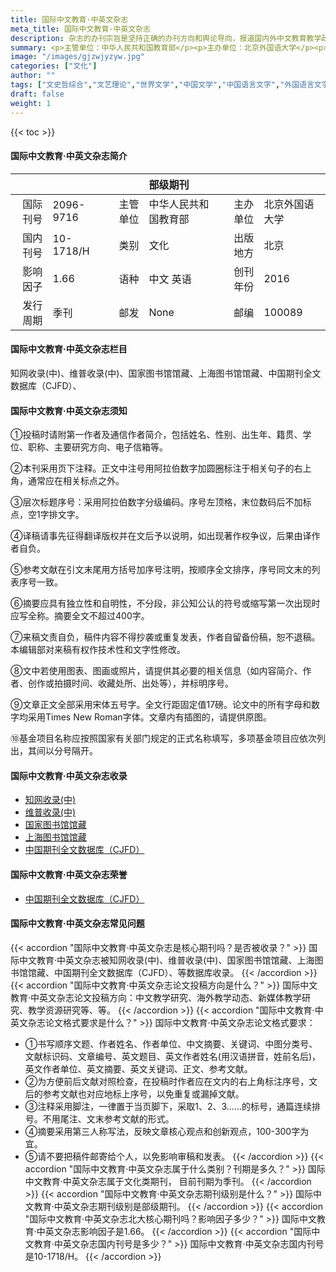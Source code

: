 ```yaml
---
title: 国际中文教育·中英文杂志
meta_title: 国际中文教育·中英文杂志
description: 杂志的办刊宗旨是坚持正确的办刊方向和舆论导向，报道国内外中文教育教学政策和现状，反映国际中文教育推广的优秀成果和经验，探索总结科学有效的师资培养模式和语言学习推广政策，打造国际中文教育交流平台，推动国际中文教育与传播事业。 杂志设立了多个栏目，包括本刊特稿、专家主题论坛、专业建设研究、教师培养发展、中文教学研究、学习者研究、学术研究新论、二语习得研究、中文测评研究、海外教学动态、国际中文传播、新媒体教学研究、教学资源研究、综评/综述等，涵盖了国际中文教育领域的各个方面。 杂志面向全球的中文教育工作者、研究人员、政策制定者以及对中文教育感兴趣的读者，旨在提供最新的研究成果、教学方法、教师发展、学习者特征、教材资源等方面的信息和研究，以促进国际中文教育的发展和中文的国际传播。
summary: <p>主管单位：中华人民共和国教育部</p><p>主办单位：北京外国语大学</p><p>发行级别：部级期刊</p><p>发行周期：季刊</p>
image: "/images/gjzwjyzyw.jpg"
categories: ["文化"]
author: ""
tags: ["文史哲综合","文艺理论","世界文学","中国文学","中国语言文字","外国语言文字","音乐舞蹈","戏剧电影与电视艺术","美术书法雕塑与摄影","地理","文化","史学理论","世界历史","中国通史","中国民族与地方史志","中国古代史","中国近现代史","考古","人物传记","哲学","逻辑学","伦理学","心理学","美学","宗教",]
draft: false
weight: 1
---
```


{{< toc >}}

#### 国际中文教育·中英文杂志简介
|               |                               |               | 部级期刊        |               |                           |
| ------------: | :---------------------------- | ------------: | :---------------------------- | ------------: | :------------------------ |
| 国际刊号      | 2096-9716   | 主管单位      | 中华人民共和国教育部     | 主办单位      | 北京外国语大学     |
| 国内刊号      | 10-1718/H        | 类别          | 文化       | 出版地方      | 北京           |
| 影响因子      | 1.66        | 语种          | 中文 英语             | 创刊年份      | 2016    |
| 发行周期      | 季刊    | 邮发          | None              | 邮编          | 100089      |

#### 国际中文教育·中英文杂志栏目
<span>知网收录(中)</span>、<span>维普收录(中)</span>、<span>国家图书馆馆藏</span>、<span>上海图书馆馆藏</span>、<span>中国期刊全文数据库（CJFD）</span>、

#### 国际中文教育·中英文杂志须知
<p><p>
	①投稿时请附第一作者及通信作者简介，包括姓名、性别、出生年、籍贯、学位、职称、主要研究方向、电子信箱等。
</p><p>
	②本刊采用页下注释。正文中注号用阿拉伯数字加圆圈标注于相关句子的右上角，通常应在相关标点之外。
</p><p>
	③层次标题序号：采用阿拉伯数字分级编码。序号左顶格，末位数码后不加标点，空1字排文字。
</p><p>
	④译稿请事先征得翻译版权并在文后予以说明，如出现著作权争议，后果由译作者自负。
</p><p>
	⑤参考文献在引文末尾用方括号加序号注明，按顺序全文排序，序号同文末的列表序号一致。
</p><p>
	⑥摘要应具有独立性和自明性，不分段，非公知公认的符号或缩写第一次出现时应写全称。摘要全文不超过400字。
</p><p>
	⑦来稿文责自负，稿件内容不得抄袭或重复发表，作者自留备份稿，恕不退稿。本编辑部对来稿有权作技术性和文字性修改。
</p><p>
	⑧文中若使用图表、图画或照片，请提供其必要的相关信息（如内容简介、作者、创作或拍摄时间、收藏处所、出处等），并标明序号。
</p><p>
	⑨文章正文全部采用宋体五号字。全文行距固定值17磅。论文中的所有字母和数字均采用Times New Roman字体。文章内有插图的，请提供原图。
</p><p>
	⑩基金项目名称应按照国家有关部门规定的正式名称填写，多项基金项目应依次列出，其间以分号隔开。
</p></p>


#### 国际中文教育·中英文杂志收录
<ul>
    <li class="inline-block">
        <a class="bg-theme-light hover:bg-primary dark:bg-darkmode-theme-light dark:hover:bg-darkmode-primary dark:hover:text-dark m-1 block rounded px-3 py-1 hover:text-white" href="#国际中文教育·中英文杂志收录">
        知网收录(中)
        </a>
    </li>
    <li class="inline-block">
        <a class="bg-theme-light hover:bg-primary dark:bg-darkmode-theme-light dark:hover:bg-darkmode-primary dark:hover:text-dark m-1 block rounded px-3 py-1 hover:text-white" href="#国际中文教育·中英文杂志收录">
        维普收录(中)
        </a>
    </li>
    <li class="inline-block">
        <a class="bg-theme-light hover:bg-primary dark:bg-darkmode-theme-light dark:hover:bg-darkmode-primary dark:hover:text-dark m-1 block rounded px-3 py-1 hover:text-white" href="#国际中文教育·中英文杂志收录">
        国家图书馆馆藏
        </a>
    </li>
    <li class="inline-block">
        <a class="bg-theme-light hover:bg-primary dark:bg-darkmode-theme-light dark:hover:bg-darkmode-primary dark:hover:text-dark m-1 block rounded px-3 py-1 hover:text-white" href="#国际中文教育·中英文杂志收录">
        上海图书馆馆藏
        </a>
    </li>
    <li class="inline-block">
        <a class="bg-theme-light hover:bg-primary dark:bg-darkmode-theme-light dark:hover:bg-darkmode-primary dark:hover:text-dark m-1 block rounded px-3 py-1 hover:text-white" href="#国际中文教育·中英文杂志收录">
        中国期刊全文数据库（CJFD）
        </a>
    </li>
</ul>



#### 国际中文教育·中英文杂志荣誉
<ul>
    <li class="inline-block">
        <a class="bg-theme-light hover:bg-primary dark:bg-darkmode-theme-light dark:hover:bg-darkmode-primary dark:hover:text-dark m-1 block rounded px-3 py-1 hover:text-white" href="#国际中文教育·中英文杂志荣誉">
        中国期刊全文数据库（CJFD）
        </a>
    </li>
</ul>












#### 国际中文教育·中英文杂志常见问题
{{< accordion "国际中文教育·中英文杂志是核心期刊吗？是否被收录？" >}}
国际中文教育·中英文杂志被知网收录(中)、维普收录(中)、国家图书馆馆藏、上海图书馆馆藏、中国期刊全文数据库（CJFD）、等数据库收录。
{{< /accordion >}}
{{< accordion "国际中文教育·中英文杂志论文投稿方向是什么？" >}}
国际中文教育·中英文杂志论文投稿方向：中文教学研究、海外教学动态、新媒体教学研究、教学资源研究等、等。
{{< /accordion >}}
{{< accordion "国际中文教育·中英文杂志论文格式要求是什么？" >}}
国际中文教育·中英文杂志论文格式要求：
- ①书写顺序文题、作者姓名、作者单位、中文摘要、关键词、中图分类号、文献标识码、文章编号、英文题目、英文作者姓名(用汉语拼音，姓前名后)，英文作者单位、英文摘要、英文关键词、正文、参考文献。
- ②为方便前后文献对照检查，在投稿时作者应在文内的右上角标注序号，文后的参考文献也对应地标上序号，以免重复或漏掉文献。
- ③注释采用脚注，一律置于当页脚下，采取1、2、3……的标号，通篇连续排号。不用尾注、文末参考文献的形式。
- ④摘要采用第三人称写法，反映文章核心观点和创新观点，100-300字为宜。
- ⑤请不要把稿件邮寄给个人，以免影响审稿和发表。
{{< /accordion >}}
{{< accordion "国际中文教育·中英文杂志属于什么类别？刊期是多久？" >}}
国际中文教育·中英文杂志属于文化类期刊， 目前刊期为季刊。
{{< /accordion >}}
{{< accordion "国际中文教育·中英文杂志期刊级别是什么？" >}}
国际中文教育·中英文杂志期刊级别是部级期刊。
{{< /accordion >}}
{{< accordion "国际中文教育·中英文杂志北大核心期刊吗？影响因子多少？" >}}
国际中文教育·中英文杂志影响因子是1.66。
{{< /accordion >}}
{{< accordion "国际中文教育·中英文杂志国内刊号是多少？" >}}
国际中文教育·中英文杂志国内刊号是10-1718/H。
{{< /accordion >}}
